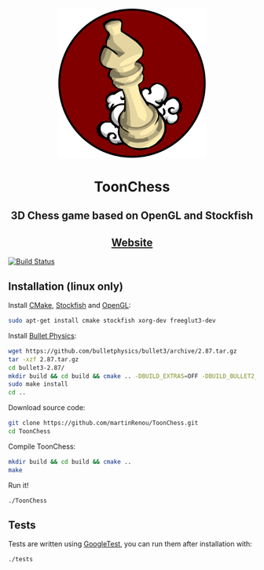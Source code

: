 <p align="center"><a href="https://martinrenou.github.io/ToonChess/"><img width="300" src="images/logo.png"></a></p>
<h1 align="center">ToonChess</h1>
<h2 align="center"> 3D Chess game based on OpenGL and Stockfish </h1>
<h2 align="center"><a href="https://martinrenou.github.io/ToonChess/">Website</a></h1>

[![Build Status](https://travis-ci.org/martinRenou/ToonChess.svg?branch=master)](https://travis-ci.org/martinRenou/ToonChess)

## Installation (linux only)

Install [CMake](https://cmake.org/), [Stockfish](https://stockfishchess.org/) and [OpenGL](https://www.opengl.org/):
```bash
sudo apt-get install cmake stockfish xorg-dev freeglut3-dev
```

Install [Bullet Physics](http://bulletphysics.org/wordpress/):
```bash
wget https://github.com/bulletphysics/bullet3/archive/2.87.tar.gz
tar -xzf 2.87.tar.gz
cd bullet3-2.87/
mkdir build && cd build && cmake .. -DBUILD_EXTRAS=OFF -DBUILD_BULLET2_DEMOS=OFF -DBUILD_CPU_DEMOS=OFF -DBUILD_OPENGL3_DEMOS=OFF
sudo make install
cd ..
```

Download source code:
```bash
git clone https://github.com/martinRenou/ToonChess.git
cd ToonChess
```

Compile ToonChess:
```bash
mkdir build && cd build && cmake ..
make
```

Run it!
```bash
./ToonChess
```

## Tests

Tests are written using [GoogleTest](https://github.com/google/googletest), you can run them after installation with:
```bash
./tests
```
